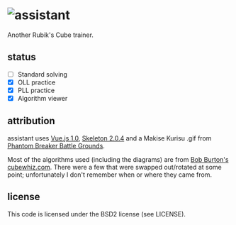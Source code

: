 <h1><img src="https://github.com/yupferris/assistant/blob/master/src/assets/kurisu.gif" style="float: left" />assistant</h1>

Another Rubik's Cube trainer.

## status
- [ ] Standard solving
- [x] OLL practice
- [x] PLL practice
- [x] Algorithm viewer

## attribution
assistant uses [Vue.js 1.0](http://vuejs.org/), [Skeleton 2.0.4](http://getskeleton.com/) and a Makise Kurisu .gif from [Phantom Breaker Battle Grounds](http://5pb.jp/games/pbbg/en/character_4.html).

Most of the algorithms used (including the diagrams) are from [Bob Burton's cubewhiz.com](http://www.cubewhiz.com/). There were a few that were swapped out/rotated at some point; unfortunately I don't remember when or where they came from.

## license
This code is licensed under the BSD2 license (see LICENSE).
